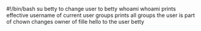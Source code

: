 #!/bin/bash
su betty to change user to betty
whoami
whoami prints effective username of current user
groups prints all groups the user is part of
chown changes owner of fille hello to the user betty
